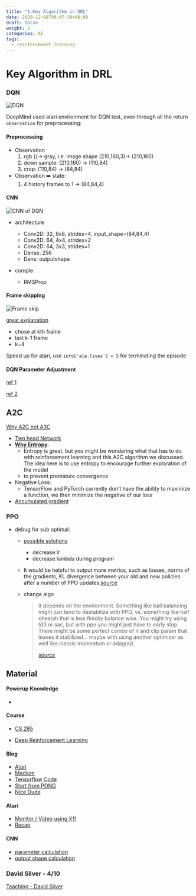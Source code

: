 ```yaml
---
title: "1.Key Algorithm in DRL"
date: 2020-12-08T08:47:38+08:00
draft: false
weight: 2
categories: AI
tags:
  - reinforcement learning
---
```


# Key Algorithm in DRL

### DQN

![DQN](/rl/dqn.png)

DeepMind used atari environment for DQN test, even through all the return `observation` for preprocessing:

#### Preprocessing

- Observation
  1. rgb {{$\rightarrow$ gray, i.e. image shape (210,160,3)$\rightarrow$ (210,160)
  2. down sample: (210,160) $\rightarrow$ (110,84)
  3. crop: (110,84) $\rightarrow$ (84,84)
- Observation :arrow_right: state:
  1. 4 history frames to 1 $\rightarrow$ (84,84,4)

#### CNN

![CNN of DQN](/rl/atari_cnn.png)

- architecture
  - Conv2D: 32, 8x8, strides=4, input_shape=(84,84,4)
  - Conv2D: 64, 4x4, strides=2
  - Conv2D: 64, 3x3, strides=1
  - Dense: 256
  - Dens: outputshape

- comple
  - RMSProp

#### Frame skipping

![Frame skip](/rl/frame_skip.png)

[great explanation](https://danieltakeshi.github.io/2016/11/25/frame-skipping-and-preprocessing-for-deep-q-networks-on-atari-2600-games/)

- chose at kth frame
- last k-1 frame
- k=4

Speed up for atari, use `info['ale.lives'] < 5` for terminating the episode

#### DQN Parameter Adjustment

[ref 1](https://github.com/dennybritz/reinforcement-learning/issues/30)

[ref 2](https://www.reddit.com/r/reinforcementlearning/comments/7kwcb5/need_help_how_to_debug_deep_rl_algorithms/)

## A2C

[Why A2C not A3C](https://github.com/ikostrikov/pytorch-a3c)

- [Two head Network](https://www.datahubbs.com/two-headed-a2c-network-in-pytorch/)
- [**Why Entropy**](https://awjuliani.medium.com/maximum-entropy-policies-in-reinforcement-learning-everyday-life-f5a1cc18d32d#:~:text=Because%20RL%20is%20all%20about,the%20actions%20an%20agent%20takes.&text=In%20RL%2C%20the%20goal%20is,term%20sum%20of%20discounted%20rewards):
  - Entropy is great, but you might be wondering what that has to do with reinforcement learning and this A2C algorithm we discussed. The idea here is to use entropy to encourage further exploration of the model
  -  to prevent premature convergence
- Negative Loss:
  - TensorFlow and PyTorch currently don’t have the ability to maximize a function, we then minimize the negative of our loss
- [Accumulated gradient](https://discuss.pytorch.org/t/how-to-implement-accumulated-gradient/3822)

### PPO

- debug for sub optimal:

  - [possible solutions](https://www.reddit.com/r/reinforcementlearning/comments/d3wym2/catastrophic_unlearning_in_ppo_a_plausible_cause/)                    

    - decrease lr
    - decrease lambda during program               

  - It would be helpful to output more metrics, such as losses, norms of the gradients, KL divergence between your old and new policies after a number of PPO updates.[source](https://www.reddit.com/r/reinforcementlearning/comments/bqh01v/having_trouble_with_ppo_rewards_crashing/?utm_source=share&utm_medium=web2x)

  - change algo

    > It depends on the environment. Something like ball balancing might just tend to destabilize with PPO, vs. something like half cheetah that is less finicky balance wise. You might try using td3 or sac, but with ppo you might just have to early stop. There might be some perfect combo of lr and clip param that leaves it stabilized... maybe with using another optimizer as well like classic momentum or adagrad.
    >
    > [source](https://www.reddit.com/r/reinforcementlearning/comments/bqh01v/having_trouble_with_ppo_rewards_crashing/?utm_source=share&utm_medium=web2x)

## Material

#### Powerup Knowledge

- 

#### Course

- [CS 285](http://rail.eecs.berkeley.edu/deeprlcourse/)

- [Deep Reinforcement Learning](http://videolectures.net/rldm2015_silver_reinforcement_learning/)

#### Blog

- [Atari](https://neuro.cs.ut.ee/demystifying-deep-reinforcement-learning/)
- [Medium](https://medium.com/emergent-future/simple-reinforcement-learning-with-tensorflow-part-0-q-learning-with-tables-and-neural-networks-d195264329d0)
- [Tensorflow Code](https://github.com/marload/DeepRL-TensorFlow2)
- [Start from PONG](https://towardsdatascience.com/tutorial-double-deep-q-learning-with-dueling-network-architectures-4c1b3fb7f756)
- [Nice Dude](https://danieltakeshi.github.io)

#### Atari

- [Monitor / Video using X11](https://hub.packtpub.com/openai-gym-environments-wrappers-and-monitors-tutorial/)
- [Recap](https://rubenfiszel.github.io/posts/rl4j/2016-08-24-Reinforcement-Learning-and-DQN.html)

#### CNN

- [parameter calculation](https://medium.com/@iamvarman/how-to-calculate-the-number-of-parameters-in-the-cnn-5bd55364d7ca#:~:text=To%20calculate%20it%2C%20we%20have,3%E2%80%931)
- [output shape calculation](https://cs231n.github.io/convolutional-networks/#pool)

### David Silver - 4/10

[Teaching - David Silver](https://www.davidsilver.uk/teaching/)

